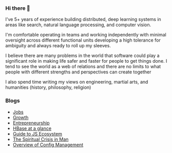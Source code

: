 ### Hi there 👋

I've 5+ years of experience building distributed, deep learning systems in areas like search, natural language processing, and computer vision.

I'm comfortable operating in teams and working independently with minimal oversight across different functional units developing a high tolerance for ambiguity and always ready to roll up my sleeves.

I believe there are many problems in the world that software could play a significant role in making life safer and faster for people to get things done. I tend to see the world as a web of relations and there are no limits to what people with different strengths and perspectives can create together

I also spend time writing my views on engineering, martial arts, and humanities (history, philosophy, religion)

### Blogs
* [Jobs](https://www.linkedin.com/pulse/future-jobs-fauzan-baig/?trackingId=9fagDVmCTpGLsJ%2BtnHWZgw%3D%3D)
* [Growth](https://www.linkedin.com/pulse/growth-fauzan-baig/)
* [Entrepreneurship](https://www.linkedin.com/pulse/entrepreneurship-fauzan-baig/)
* [HBase at a glance](https://www.linkedin.com/pulse/hbase-glance-fauzan-baig/)
* [Guide to JS Ecosystem](https://www.linkedin.com/pulse/short-guide-navigating-through-front-end-technologies-fauzan-baig/)
* [The Spiritual Crisis in Man](https://www.linkedin.com/pulse/spiritual-crisis-man-fauzan-baig/?trackingId=UhAlcDFIRZiRSFBAAY8UAQ%3D%3D)
* [Overview of Config Management](https://www.linkedin.com/pulse/overview-config-management-microservices-fauzan-baig/)
